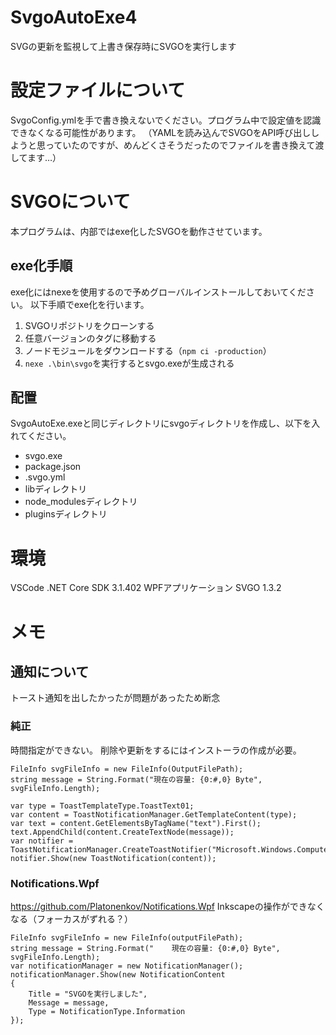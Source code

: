 # SvgoAutoExe4
SVGの更新を監視して上書き保存時にSVGOを実行します

# 設定ファイルについて
SvgoConfig.ymlを手で書き換えないでください。プログラム中で設定値を認識できなくなる可能性があります。
（YAMLを読み込んでSVGOをAPI呼び出ししようと思っていたのですが、めんどくさそうだったのでファイルを書き換えて渡してます…）

# SVGOについて
本プログラムは、内部ではexe化したSVGOを動作させています。

## exe化手順
exe化にはnexeを使用するので予めグローバルインストールしておいてください。
以下手順でexe化を行います。
1. SVGOリポジトリをクローンする
1. 任意バージョンのタグに移動する
1. ノードモジュールをダウンロードする（`npm ci -production`）
1. `nexe .\bin\svgo`を実行するとsvgo.exeが生成される

## 配置
SvgoAutoExe.exeと同じディレクトリにsvgoディレクトリを作成し、以下を入れてください。
* svgo.exe
* package.json
* .svgo.yml
* libディレクトリ
* node_modulesディレクトリ
* pluginsディレクトリ

# 環境
VSCode
.NET Core SDK 3.1.402
WPFアプリケーション
SVGO 1.3.2

# メモ

## 通知について
トースト通知を出したかったが問題があったため断念

### 純正
時間指定ができない。
削除や更新をするにはインストーラの作成が必要。
```
FileInfo svgFileInfo = new FileInfo(OutputFilePath);
string message = String.Format("現在の容量: {0:#,0} Byte", svgFileInfo.Length);

var type = ToastTemplateType.ToastText01;
var content = ToastNotificationManager.GetTemplateContent(type);
var text = content.GetElementsByTagName("text").First();
text.AppendChild(content.CreateTextNode(message));
var notifier = ToastNotificationManager.CreateToastNotifier("Microsoft.Windows.Computer");
notifier.Show(new ToastNotification(content));
```

### Notifications.Wpf
https://github.com/Platonenkov/Notifications.Wpf
Inkscapeの操作ができなくなる（フォーカスがずれる？）
```
FileInfo svgFileInfo = new FileInfo(outputFilePath);
string message = String.Format("    現在の容量: {0:#,0} Byte", svgFileInfo.Length);
var notificationManager = new NotificationManager();
notificationManager.Show(new NotificationContent
{
    Title = "SVGOを実行しました",
    Message = message,
    Type = NotificationType.Information
});
```
